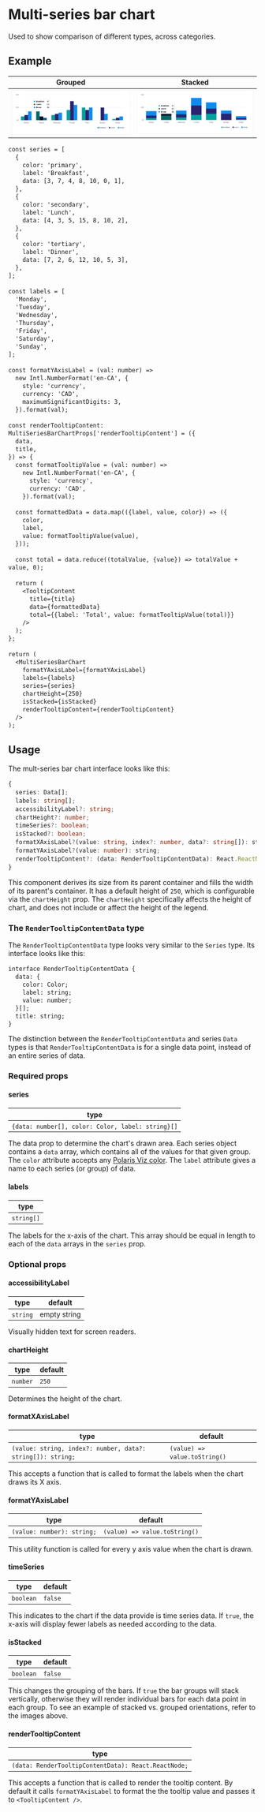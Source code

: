 # Multi-series bar chart

Used to show comparison of different types, across categories.

## Example

| Grouped                                                                                  | Stacked                                                                                  |
| ---------------------------------------------------------------------------------------- | ---------------------------------------------------------------------------------------- |
| <img src="grouped-bar-example.png" alt="Multi-series bar chart grouped example image" /> | <img src="stacked-bar-example.png" alt="Multi-series bar chart stacked example image" /> |

```tsx
const series = [
  {
    color: 'primary',
    label: 'Breakfast',
    data: [3, 7, 4, 8, 10, 0, 1],
  },
  {
    color: 'secondary',
    label: 'Lunch',
    data: [4, 3, 5, 15, 8, 10, 2],
  },
  {
    color: 'tertiary',
    label: 'Dinner',
    data: [7, 2, 6, 12, 10, 5, 3],
  },
];

const labels = [
  'Monday',
  'Tuesday',
  'Wednesday',
  'Thursday',
  'Friday',
  'Saturday',
  'Sunday',
];

const formatYAxisLabel = (val: number) =>
  new Intl.NumberFormat('en-CA', {
    style: 'currency',
    currency: 'CAD',
    maximumSignificantDigits: 3,
  }).format(val);

const renderTooltipContent: MultiSeriesBarChartProps['renderTooltipContent'] = ({
  data,
  title,
}) => {
  const formatTooltipValue = (val: number) =>
    new Intl.NumberFormat('en-CA', {
      style: 'currency',
      currency: 'CAD',
    }).format(val);

  const formattedData = data.map(({label, value, color}) => ({
    color,
    label,
    value: formatTooltipValue(value),
  }));

  const total = data.reduce((totalValue, {value}) => totalValue + value, 0);

  return (
    <TooltipContent
      title={title}
      data={formattedData}
      total={{label: 'Total', value: formatTooltipValue(total)}}
    />
  );
};

return (
  <MultiSeriesBarChart
    formatYAxisLabel={formatYAxisLabel}
    labels={labels}
    series={series}
    chartHeight={250}
    isStacked={isStacked}
    renderTooltipContent={renderTooltipContent}
  />
);
```

## Usage

The mult-series bar chart interface looks like this:

```typescript
{
  series: Data[];
  labels: string[];
  accessibilityLabel?: string;
  chartHeight?: number;
  timeSeries?: boolean;
  isStacked?: boolean;
  formatXAxisLabel?(value: string, index?: number, data?: string[]): string;
  formatYAxisLabel?(value: number): string;
  renderTooltipContent?: (data: RenderTooltipContentData): React.ReactNode;
}
```

This component derives its size from its parent container and fills the width of its parent's container. It has a default height of `250`, which is configurable via the `chartHeight` prop. The `chartHeight` specifically affects the height of chart, and does not include or affect the height of the legend.

### The `RenderTooltipContentData` type

The `RenderTooltipContentData` type looks very similar to the `Series` type. Its interface looks like this:

```tsx
interface RenderTooltipContentData {
  data: {
    color: Color;
    label: string;
    value: number;
  }[];
  title: string;
}
```

The distinction between the `RenderTooltipContentData` and series `Data` types is that `RenderTooltipContentData` is for a single data point, instead of an entire series of data.

### Required props

#### series

| type                                              |
| ------------------------------------------------- |
| `{data: number[], color: Color, label: string}[]` |

The data prop to determine the chart's drawn area. Each series object contains a `data` array, which contains all of the values for that given group. The `color` attribute accepts any [Polaris Viz color](documentation/Polaris-Viz-colors.md). The `label` attribute gives a name to each series (or group) of data.

#### labels

| type       |
| ---------- |
| `string[]` |

The labels for the x-axis of the chart. This array should be equal in length to each of the `data` arrays in the `series` prop.

### Optional props

#### accessibilityLabel

| type     | default      |
| -------- | ------------ |
| `string` | empty string |

Visually hidden text for screen readers.

#### chartHeight

| type     | default |
| -------- | ------- |
| `number` | `250`   |

Determines the height of the chart.

#### formatXAxisLabel

| type                                                        | default                       |
| ----------------------------------------------------------- | ----------------------------- |
| `(value: string, index?: number, data?: string[]): string;` | `(value) => value.toString()` |

This accepts a function that is called to format the labels when the chart draws its X axis.

#### formatYAxisLabel

| type                       | default                       |
| -------------------------- | ----------------------------- |
| `(value: number): string;` | `(value) => value.toString()` |

This utility function is called for every y axis value when the chart is drawn.

#### timeSeries

| type      | default |
| --------- | ------- |
| `boolean` | `false` |

This indicates to the chart if the data provide is time series data. If `true`, the x-axis will display fewer labels as needed according to the data.

#### isStacked

| type      | default |
| --------- | ------- |
| `boolean` | `false` |

This changes the grouping of the bars. If `true` the bar groups will stack vertically, otherwise they will render individual bars for each data point in each group. To see an example of stacked vs. grouped orientations, refer to the images above.

#### renderTooltipContent

| type                                                 |
| ---------------------------------------------------- |
| `(data: RenderTooltipContentData): React.ReactNode;` |

This accepts a function that is called to render the tooltip content. By default it calls `formatYAxisLabel` to format the the tooltip value and passes it to `<TooltipContent />`.
